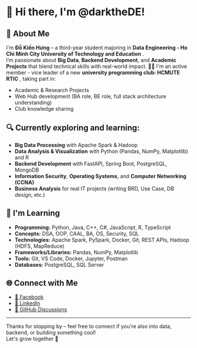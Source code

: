 # 👋 Hi there, I'm @darktheDE!

## 🚀 About Me
I'm **Đỗ Kiến Hưng** – a third-year student majoring in **Data Engineering - Ho Chi Minh City University of Technology and Education** .  
I’m passionate about **Big Data**, **Backend Development**, and **Academic Projects** that blend technical skills with real-world impact.
👨‍💻 I'm an active member - vice leader of a new **university programming club: HCMUTE RTIC** , taking part in:
- Academic & Research Projects
- Web Hub development (BA role, BE role, full stack architecture understanding)
- Club knowledge sharing

## 🔍 Currently exploring and learning:
- **Big Data Processing** with Apache Spark & Hadoop  
- **Data Analysis & Visualization** with Python (Pandas, NumPy, Matplotlib) and R  
- **Backend Development** with FastAPI, Spring Boot, PostgreSQL, MongoDB  
- **Information Security**, **Operating Systems**, and **Computer Networking (CCNA)**  
- **Business Analysis** for real IT projects (writing BRD, Use Case, DB design, etc.)

## 🧠 I'm Learning
- **Programming:** Python, Java, C++, C#, JavaScript, R, TypeScript
- **Concepts:** DSA, OOP, CAAL, BA, OS, Security, SQL  
- **Technologies:** Apache Spark, PySpark, Docker, Git, REST APIs, Hadoop (HDFS, MapReduce)
- **Frameworks/Libraries:** Pandas, NumPy, Matplotlib
- **Tools:** Git, VS Code, Docker, Jupyter, Postman  
- **Databases:** PostgreSQL, SQL Server  

## 🌐 Connect with Me
- [📘 Facebook](https://www.facebook.com/dkh1105/)  
- [💼 LinkedIn](https://www.linkedin.com/in/darkthede/)  
- [💬 GitHub Discussions](https://github.com/darktheDE)

---

Thanks for stopping by – feel free to connect if you're also into data, backend, or building something cool!  
Let's grow together 🚀

<!---
darktheDE/darktheDE is a ✨ special ✨ repository because its `README.md` (this file) appears on your GitHub profile.
You can click the Preview link to take a look at your changes.
--->
